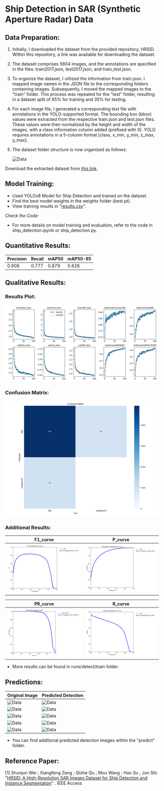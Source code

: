 # Ship Detection in SAR (Synthetic Aperture Radar) Data

## Data Preparation:

1) Initially, I downloaded the dataset from the provided repository, HRSID. Within this repository, a link was available for downloading the dataset.

2) The dataset comprises 5604 images, and the annotations are specified in the files: train2017.json, test2017.json, and train_test.json.

3) To organize the dataset, I utilized the information from train.json. I mapped image names in the JSON file to the corresponding folders containing images. Subsequently, I moved the mapped images to the "train" folder. This process was repeated for the "test" folder, resulting in a dataset split of 65% for training and 35% for testing.

4) For each image file, I generated a corresponding text file with annotations in the YOLO-supported format. The bounding box (bbox) values were extracted from the respective train.json and test.json files. These values were then normalized by the height and width of the images, with a class information column added (prefixed with 0). YOLO requires annotations in a 5-column format [class, x_min, y_min, z_max, y_max].


5) The dataset folder structure is now organized as follows:

   ![Data](https://drive.google.com/uc?id=1L_qpaCtYInblTDJoPgUL65IOn2RwVR2X)
    

Download the extracted dataset from [this link](www.googledrive.durga.com).

## Model Training:

- Used YOLOv8 Model for Ship Detection and trained on the dataset.
- Find the best model weights in the weights folder (best.pt).
- View training results in "[results.csv](runs/detect/train/results.csv)".

*Check the Code:*

- For more details on model training and evaluation, refer to the code in ship_detection.ipynb or ship_detection.py.

## Quantitative Results:

| Precision | Recall | mAP50 | mAP50-95 |
|-----------|--------|-------|----------|
| 0.906     | 0.777  | 0.879 | 0.626    |

## Qualitative Results:

### Results Plot:
![Results Plot](runs/detect/train/results.png)

### Confusion Matrix:
![Confusion Matrix](runs/detect/train/confusion_matrix.png)

### Additional Results:

| F1_curve | P_curve |
|--------------------|----------------------|
| ![F1](runs/detect/train/F1_curve.png)     | ![P](runs/detect/train/P_curve.png) |


| PR_curve | R_curve |
|--------------------|----------------------|
| ![PR](runs/detect/train/PR_curve.png)     | ![R](runs/detect/train/R_curve.png)       |

- More results can be found in runs/detect/train folder.
 
## Predictions:

| Original Image | Predicted Detection |
|--------------------|----------------------|
| ![Data](https://drive.google.com/uc?id=1lNUabrPWu0PYlqN0ZTyImkZnyI0-v8US)     | ![Data](predict/P0067_1200_2000_5400_6200.jpg)       |
| ![Data](https://drive.google.com/uc?id=1wszCTT6Ihs9vwJv8mUrVQwtC8-hT-NQN)                |  ![Data](predict/P0005_600_1400_8189_8989.jpg)                 |
| ![Data](https://drive.google.com/uc?id=12wM_JvqZ2_QrX7HIHH-xi_smkzPXUT6H) |![Data](predict/P0106_4200_5000_18000_18800.jpg) |
| ![Data](https://drive.google.com/uc?id=1RNO_4UwMWYiPk2Vkay0rpVQ4q_U48XOr) |![Data](predict/P0063_600_1400_7800_8600.jpg) |
| ![Data](https://drive.google.com/uc?id=1XwFanW_G3EzBF_L2ZuuMP_Nv7Pe70yUx) |![Data](predict/P0004_3000_3800_1800_2600.jpg) |

- You can find additional predicted detection images within the "predict" folder.
## Reference Paper:

[1] Shunjun Wei ; Xiangfeng Zeng ; Qizhe Qu ; Mou Wang ; Hao Su ; Jun Shi. "[HRSID: A High-Resolution SAR Images Dataset for Ship Detection and Instance Segmentation](https://ieeexplore.ieee.org/stamp/stamp.jsp?tp=&arnumber=9127939)" . IEEE Access
